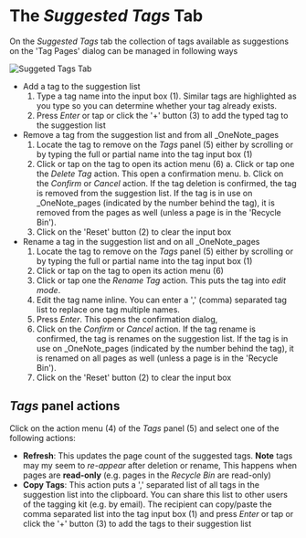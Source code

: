 # The _Suggested Tags_ Tab

On the _Suggested Tags_ tab the collection of tags available as suggestions on the 'Tag Pages' dialog can be managed in following ways

![Suggeted Tags Tab](https://github.com/WetHat/OnenoteTaggingKit/wiki/images/SuggestedTagsTab.png)


* Add a tag to the suggestion list
  1. Type a tag name into the input box (1). Similar tags are highlighted as you
     type so you can determine whether your tag already exists.
  2. Press _Enter_ or tap or click the '+' button (3) to add the typed tag
     to the suggestion list
* Remove a tag from the suggestion list and from all _OneNote_pages
  1. Locate the tag to remove on the _Tags_ panel (5) either by scrolling or
     by typing the full or partial name into the tag input box (1)
  2. Click or tap on the tag to open its action menu (6)
     a. Click or tap one the _Delete Tag_ action. This open a confirmation menu.
     b. Click on the _Confirm_ or _Cancel_ action. If the tag deletion is confirmed, the tag is removed from the suggestion list. If the tag is in use on _OneNote_pages (indicated by the number behind the tag), it is removed from the pages as well (unless a page is in the 'Recycle Bin').
  3. Click on the 'Reset' button (2) to clear the input box
* Rename a tag in the suggestion list and on all _OneNote_pages
  1. Locate the tag to remove on the _Tags_ panel (5) either by scrolling or by typing the full or partial name into the tag input box (1)
  2. Click or tap on the tag to open its action menu (6)
  3. Click or tap one the _Rename Tag_ action. This puts the tag into _edit mode_.
  4. Edit the tag name inline. You can enter a ',' (comma) separated tag list to replace one tag multiple names.
  5. Press _Enter_. This opens the confirmation dialog,
  6. Click on the _Confirm_ or _Cancel_ action. If the tag rename is confirmed, the tag is renames on the suggestion list. If the tag is in use on _OneNote_pages (indicated by the number behind the tag), it is renamed on all pages as well (unless a page is in the 'Recycle Bin').
  7. Click on the 'Reset' button (2) to clear the input box

## _Tags_ panel actions
Click on the action menu (4)  of the _Tags_ panel (5) and select one of the following actions:
* **Refresh**: This updates the page count of the suggested tags. **Note** tags may my seem to _re-appear_ after deletion or rename, This happens when pages are **read-only** (e.g. pages in the _Recycle Bin_ are read-only)
* **Copy Tags**: This action puts a ',' separated list of all tags in the suggestion list into the clipboard. You can share this list to other users of the tagging kit (e.g. by email). The recipient can copy/paste the comma separated list into the tag input box (1) and press _Enter_ or tap or click the '+' button (3) to add the tags to their suggestion list
